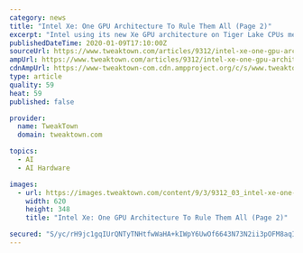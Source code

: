 ```yaml
---
category: news
title: "Intel Xe: One GPU Architecture To Rule Them All (Page 2)"
excerpt: "Intel using its new Xe GPU architecture on Tiger Lake CPUs means there's a huge ... We can't escape the \"massive\" improvement in AI performance as well, with Tiger Lake shaping up to be quite the release from Intel later in 2020."
publishedDateTime: 2020-01-09T17:10:00Z
sourceUrl: https://www.tweaktown.com/articles/9312/intel-xe-one-gpu-architecture-rule/index2.html
ampUrl: https://www.tweaktown.com/articles/9312/intel-xe-one-gpu-architecture-rule/amp.html
cdnAmpUrl: https://www-tweaktown-com.cdn.ampproject.org/c/s/www.tweaktown.com/articles/9312/intel-xe-one-gpu-architecture-rule/amp.html
type: article
quality: 59
heat: 59
published: false

provider:
  name: TweakTown
  domain: tweaktown.com

topics:
  - AI
  - AI Hardware

images:
  - url: https://images.tweaktown.com/content/9/3/9312_03_intel-xe-one-gpu-architecture-rule.jpg
    width: 620
    height: 348
    title: "Intel Xe: One GPU Architecture To Rule Them All (Page 2)"

secured: "S/yc/rH9jc1gqIUrQNTyTNHtfwWaHA+kIWpY6UwOf6643N73N2ii3pOFM8aqIoxiRfxfqZD45Z+ArwO4xG8eDRkomMljK/Pq3nWa3+70Wvbwgu6a6nriO1UzjrDbScom9fYO2iBYPGBTdo6rIY4Dn1OtPDXnf6iwHDsq9PlV9O/iPG2sXkJjV4f31FTAZ8PL1MOS6HrsEd1adxOGfLlhoRRkhqWmClK+0A7aCo5vsyXC1ou4fFRvmprTkzMQ6+Yg9uR2p5xJyKhANInUAnAM0iWzAsOp056h3XV/OIMt3Rw9pnx+pgaq+ViiFiG7LPfb2nxTJEkVFcinGr9UHYImFFreWAuPMKgXlPa3kRU1bxsmCh06tbX3FiJl3/TaHgqeipimBflex8dJ4Ro0MojyJClZnpYRZoswoQvaRCpSL+9SBgQh3IvawQmDqsIQuHCSKwNDQ/Cusg6v3pQbdwRXMw==;s6Af5K971o74MbHw7oSviw=="
---
```



